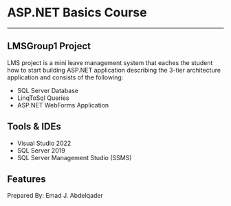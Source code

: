 # ASP.NET Basics Course
---
## LMSGroup1 Project
LMS project is a mini leave management system that eaches the student how to start building
ASP.NET application describing the 3-tier architecture application and consists of the following:

- SQL Server Database
- LinqToSql Queries
- ASP.NET WebForms Application

## Tools & IDEs
- Visual Studio 2022
- SQL Server 2019
- SQL Server Management Studio (SSMS)

## Features

Prepared By: Emad J. Abdelqader
